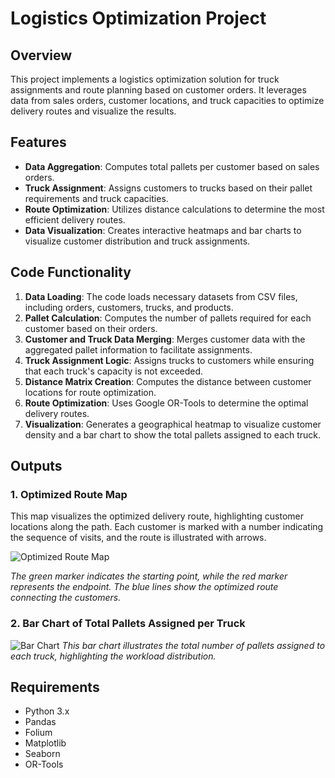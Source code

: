 # Logistics Optimization Project

## Overview
This project implements a logistics optimization solution for truck assignments and route planning based on customer orders. It leverages data from sales orders, customer locations, and truck capacities to optimize delivery routes and visualize the results.

## Features
- **Data Aggregation**: Computes total pallets per customer based on sales orders.
- **Truck Assignment**: Assigns customers to trucks based on their pallet requirements and truck capacities.
- **Route Optimization**: Utilizes distance calculations to determine the most efficient delivery routes.
- **Data Visualization**: Creates interactive heatmaps and bar charts to visualize customer distribution and truck assignments.

## Code Functionality
1. **Data Loading**: The code loads necessary datasets from CSV files, including orders, customers, trucks, and products.
2. **Pallet Calculation**: Computes the number of pallets required for each customer based on their orders.
3. **Customer and Truck Data Merging**: Merges customer data with the aggregated pallet information to facilitate assignments.
4. **Truck Assignment Logic**: Assigns trucks to customers while ensuring that each truck's capacity is not exceeded.
5. **Distance Matrix Creation**: Computes the distance between customer locations for route optimization.
6. **Route Optimization**: Uses Google OR-Tools to determine the optimal delivery routes.
7. **Visualization**: Generates a geographical heatmap to visualize customer density and a bar chart to show the total pallets assigned to each truck.

## Outputs
### 1. Optimized Route Map
This map visualizes the optimized delivery route, highlighting customer locations along the path. Each customer is marked with a number indicating the sequence of visits, and the route is illustrated with arrows.

![Optimized Route Map](path/to/route_map_image.png)

*The green marker indicates the starting point, while the red marker represents the endpoint. The blue lines show the optimized route connecting the customers.*



### 2. Bar Chart of Total Pallets Assigned per Truck
![Bar Chart](path/to/bar_chart_image.png)
*This bar chart illustrates the total number of pallets assigned to each truck, highlighting the workload distribution.*

## Requirements
- Python 3.x
- Pandas
- Folium
- Matplotlib
- Seaborn
- OR-Tools

